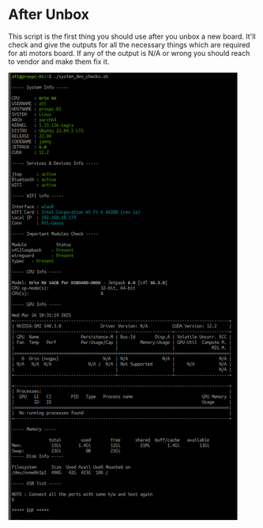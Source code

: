 # After Unbox

This script is the first thing you should use after you unbox a new board. 
It'll check and give the outputs for all the necessary things which are 
required for ati motors board.
If any of the output is N/A or wrong you should reach to vendor and make them 
fix it.

![After Unbox](./op.png)
